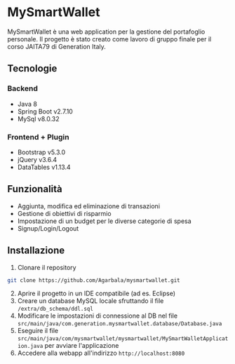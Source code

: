 # MySmartWallet

MySmartWallet è una web application per la gestione del portafoglio personale. Il progetto è stato creato come lavoro di gruppo finale per il corso JAITA79 di Generation Italy.

## Tecnologie
### Backend
- Java 8
- Spring Boot v2.7.10
- MySql v8.0.32
### Frontend + Plugin
- Bootstrap v5.3.0
- jQuery v3.6.4
- DataTables v1.13.4

## Funzionalità

- Aggiunta, modifica ed eliminazione di transazioni
- Gestione di obiettivi di risparmio
- Impostazione di un budget per le diverse categorie di spesa
- Signup/Login/Logout

## Installazione

1. Clonare il repository
```bash
git clone https://github.com/Agarbala/mysmartwallet.git
```
2. Aprire il progetto in un IDE compatibile (ad es. Eclipse)
3. Creare un database MySQL locale sfruttando il file `/extra/db_schema/ddl.sql` 
4. Modificare le impostazioni di connessione al DB nel file `src/main/java/com.generation.mysmartwallet.database/Database.java`
5. Eseguire il file `src/main/java/com/mysmartwallet/mysmartwallet/MySmartWalletApplication.java` per avviare l'applicazione
6. Accedere alla webapp all'indirizzo `http://localhost:8080`
